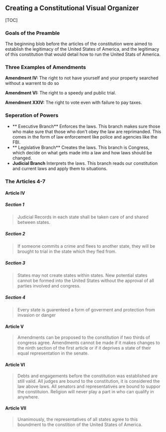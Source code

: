 ## Creating a Constitutional Visual Organizer

[TOC]

### Goals of the Preamble
The beginning blob before the articles of the constitution were aimed to establish the legitimacy of the United States of America, and the legitimacy of this constitution that would detail how to run the United Stats of America.

### Three Examples of Amendments
**Amendment IV:** The right to not have yourself and your property searched without a warrent to do so

**Amendment VI:** The right to a speedy and public trial.

**Amendment XXIV:** The right to vote even with failure to pay taxes.

### Seperation of Powers
-  ** Executive Branch**
Enforces the laws. This branch makes sure those who make sure that those who don't obey the law are reprimanded. This comes in the form of law enforcement like police and agencies like the FBI.
- ** Legislative Branch**
Creates the laws. This branch is Congress, which decide on what gets made into a law and how laws should be changed.
- **Judicial Branch**
Interprets the laws. This branch reads our constitution and current laws and apply them to situations.

### The Articles 4-7
#### Article IV
##### Section 1
> Judicial Records in each state shall be taken care of and shared between states. 

##### Section 2
> If someone commits a crime and flees to another state, they will be brought to trial in the state which they fled from.

##### Section 3
> States may not create states within states. New potential states cannot be formed into the United States without the approval of all parties involved and congress. 

##### Section 4
> Every state is guarenteed a form of goverment and protection from invasion or danger

#### Article V
> Amendments can be proposed to the constitution if two thirds of congress agree. Amendments cannot be made if it makes changes to the ninth section of the first article or if it deprives a state of their equal representation in the senate.

#### Article VI
> Debts and engagements before the constitution was established are still valid. All judges are bound to the constitution, it is considered the law above laws. All senators and representatives are bound to suppor the constituion. Religion will never play a part in who can qualify in anywhere.

#### Article VII
> Unanimously, the representatives of all states agree to this boundment to the constition of the United States of America.




























